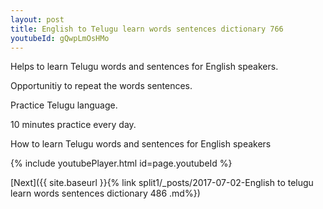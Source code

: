 ```yaml
---
layout: post
title: English to Telugu learn words sentences dictionary 766 
youtubeId: gQwpLmOsHMo
---
```

 
 
Helps to learn Telugu words and sentences for English speakers.

Opportunitiy to repeat the words sentences. 

Practice Telugu language. 
 
10 minutes practice every day. 
 
How to learn Telugu words and sentences for English speakers 
 
{% include youtubePlayer.html id=page.youtubeId %}
 
 
[Next]({{ site.baseurl }}{% link  split1/_posts/2017-07-02-English to telugu learn words sentences dictionary 486 .md%})
 
